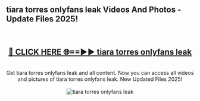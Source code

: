 <h2>tiara torres onlyfans leak Videos And Photos - Update Files 2025!</h2>
<br>
<div align="center">
<h2><a href="https://linkcuts.com/hfmhzwbr" rel="nofollow">🔴 CLICK HERE 🌐==►► tiara torres onlyfans leak</a></h2>
<br>
Get tiara torres onlyfans leak and all content. Now you can access all videos and pictures of tiara torres onlyfans leak. New Updated Files 2025!
<br>
<br>
<a href="https://linkcuts.com/hfmhzwbr" rel="nofollow" data-target="animated-image.originalLink"><img src="https://i.ibb.co.com/WyWwxjT/player-gif2.gif" alt="tiara torres onlyfans leak" style="max-width: 100%; display: inline-block;" data-target="animated-image.originalImage"></a>
</div>
<br>